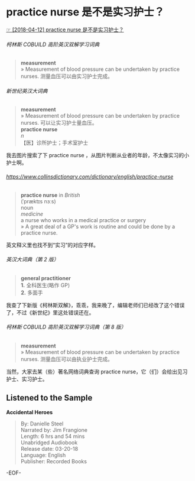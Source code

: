 # practice nurse 是不是实习护士？  
[☞ [2018-04-12] practice nurse 是不是实习护士？ ](https://mp.weixin.qq.com/s/BPxlfN9BYwGVyOtAdGnQ9A)    
  
###### 柯林斯 COBUILD 高阶英汉双解学习词典  
>**measurement**  
» Measurement of blood pressure can be undertaken by practice nurses. 测量血压可以由实习护士完成。  
  
###### 新世纪英汉大词典  
>**measurement**  
» Measurement of blood pressure can be undertaken by practice nurses. 可以让实习护士量血压。  
**practice nurse**  
*n*  
【医】诊所护士；手术室护士  
  
我去图片搜索了下 practice nurse ，从图片判断从业者的年龄，不太像实习的小护士啊。  
  
###### https://www.collinsdictionary.com/dictionary/english/practice-nurse  
>**practice nurse** in *British*  
(ˈpræktɪs nɜːs)  
noun  
*medicine*  
a nurse who works in a medical practice or surgery  
» A great deal of a GP's work is routine and could be done by a practice nurse.  
  
英文释义里也找不到“实习”的对应字样。  
  
###### 英汉大词典（第 2 版）  
>**general practitioner**  
**1.** 全科医生(略作 GP)  
**2.** 多面手  
  
我查了下新版《柯林斯双解》，乖乖，我来晚了，编辑老师们已经改了这个错误了，不过《新世纪》里这处错误还在。  
  
###### 柯林斯 COBUILD 高阶英汉双解学习词典（第 8 版）  
>**measurement**  
» Measurement of blood pressure can be undertaken by practice nurses. 测量血压可以由执业护士完成。  
  
当然，大家去某（些）著名网络词典查询 practice nurse，它（们）会给出见习护士、实习护士。  
  
## Listened to the Sample  
**Accidental Heroes**  
>By: Danielle Steel  
Narrated by: Jim Frangione  
Length: 6 hrs and 54 mins  
Unabridged Audiobook  
Release date: 03-20-18  
Language: English  
Publisher: Recorded Books  
  
-EOF-  
